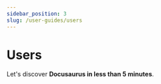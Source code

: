 ```yaml
---
sidebar_position: 3
slug: /user-guides/users
---
```


# Users

Let's discover **Docusaurus in less than 5 minutes**.
